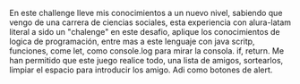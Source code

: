 En este challenge lleve mis conocimientos a un nuevo nivel, sabiendo que vengo de una carrera de ciencias sociales, esta experiencia con alura-latam literal a sido un "chalenge"
en este desafio, aplique los conocimientos de logica de programación, entre mas a este lenguaje con java scritp, funciones, come let, como console.log para mirar la consola. if, return.
Me han permitido que este juego realice todo, una lista de amigos, sortearlos, limpiar el espacio para introducir los amigo.
Adi como botones de alert.
